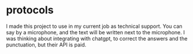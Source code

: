 # protocols

I made this project to use in my current job as technical support. You can say by a microphone, and the text will be written next to the microphone. I was thinking about integrating with chatgpt, to correct the answers and the punctuation, but their API is paid.


